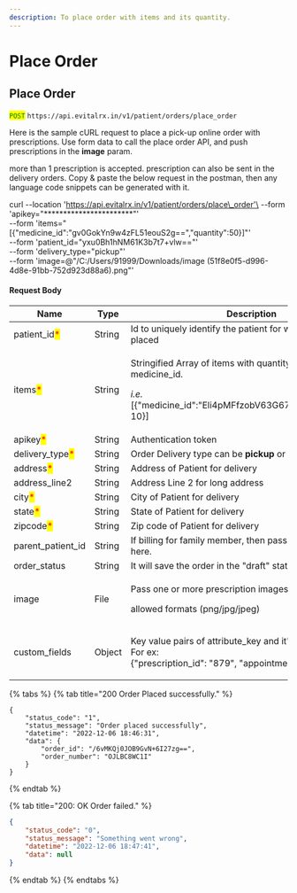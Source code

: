 ```yaml
---
description: To place order with items and its quantity.
---
```


# Place Order

## Place Order

<mark style="color:green;">`POST`</mark> `https://api.evitalrx.in/v1/patient/orders/place_order`

Here is the sample cURL request to place a pick-up online order with prescriptions. Use form data to call the place order API, and push prescriptions in the **image** param.

more than 1 prescription is accepted. prescription can also be sent in the delivery orders. Copy & paste the below request in the postman, then any language code snippets can be generated with it.



curl --location 'https://api.evitalrx.in/v1/patient/orders/place\_order'\
\--form 'apikey="\*\*\*\*\*\*\*\*\*\*\*\*\*\*\*\*\*\*\*\*\*\*\*"'\
\--form 'items="\[{"medicine\_id":"gv0GokYn9w4zFL51eouS2g==","quantity":50}]"'\
\--form 'patient\_id="yxu0Bh1hNM61K3b7t7+vlw=="'\
\--form 'delivery\_type="pickup"'\
\--form 'image=@"/C:/Users/91999/Downloads/image (51f8e0f5-d996-4d8e-91bb-752d923d88a6).png"'



#### Request Body

| Name                                             | Type   | Description                                                                                                                                                 |
| ------------------------------------------------ | ------ | ----------------------------------------------------------------------------------------------------------------------------------------------------------- |
| patient\_id<mark style="color:red;">\*</mark>    | String | Id to uniquely identify the patient for whom the order is placed                                                                                            |
| items<mark style="color:red;">\*</mark>          | String | <p>Stringified Array of items with quantity (in pills) and medicine_id.</p><p><em>i.e.</em> [{"medicine_id":"Eli4pMFfzobV63G67jtjZw==","quantity": 10}]</p> |
| apikey<mark style="color:red;">\*</mark>         | String | Authentication token                                                                                                                                        |
| delivery\_type<mark style="color:red;">\*</mark> | String | Order Delivery type can be **pickup** or **delivery**                                                                                                       |
| address<mark style="color:red;">\*</mark>        | String | Address of Patient for delivery                                                                                                                             |
| address\_line2                                   | String | Address Line 2 for long address                                                                                                                             |
| city<mark style="color:red;">\*</mark>           | String | City of Patient for delivery                                                                                                                                |
| state<mark style="color:red;">\*</mark>          | String | State of Patient for delivery                                                                                                                               |
| zipcode<mark style="color:red;">\*</mark>        | String | Zip code of Patient for delivery                                                                                                                            |
| parent\_patient\_id                              | String | If billing for family member, then pass parent patient's ID here.                                                                                           |
| order\_status                                    | String | It will save the order in the "draft" status.                                                                                                               |
| image                                            | File   | <p>Pass one or more prescription images in FormData.</p><p></p><p>allowed formats (png/jpg/jpeg)</p>                                                        |
| custom\_fields                                   | Object | <p>Key value pairs of attribute_key and it's value.<br>For ex: <br>{"prescription_id": "879", "appointment_id": "123"}</p>                                  |

{% tabs %}
{% tab title="200 Order Placed successfully." %}
```
{
    "status_code": "1",
    "status_message": "Order placed successfully",
    "datetime": "2022-12-06 18:46:31",
    "data": {
        "order_id": "/6vMKQj0JOB9GvN+6I27zg==",
        "order_number": "OJLBC8WC1I"
    }
}
```
{% endtab %}

{% tab title="200: OK Order failed." %}
```json
{
    "status_code": "0",
    "status_message": "Something went wrong",
    "datetime": "2022-12-06 18:47:41",
    "data": null
}
```
{% endtab %}
{% endtabs %}

